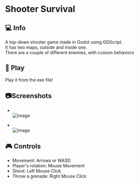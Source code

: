 # Shooter Survival
## :computer: Info
A top-down shooter game made in Godot using GDScript.<br>
It has two maps, outside and inside one.<br>
There are a couple of different enemies, with custom behaviors


## :hammer: Play
Play it from the exe file!

## :camera:Screenshots
- <br> ![image](https://github.com/user-attachments/assets/5b87110c-c885-49bd-8e3f-f810d4479dcd)


- <br>![image](https://github.com/user-attachments/assets/54649fa8-fe1a-4c94-9509-51655ed81c1a)



## :video_game: Controls
- Movement: Arrows or WASD
- Player's rotation: Mouse Movement
- Shoot: Left Mouse Click
- Throw a grenade: Right Mouse Click
